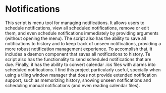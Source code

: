 Notifications
=============

This script is menu tool for managing notifications.
It allows users to schedule notifications, view all scheduled notifications, remove or edit them, and even schedule notifications immediately by providing arguments (without opening the menu).
The script also has the ability to save all notifications to history and to keep track of unseen notifications, providing a more robust notification management experience.
To accomplish that, it includes a daemon component that saves all notifications to history.
Te script also has the functionality to send scheduled notifications that are due.
Finally, it has the ability to convert calendar .ics files with alarms into scheduled notifications.
I find this project particularly useful, specially when using a tiling window manager that does not provide extended notification support, such as memorizing history, showing unseen notifications and scheduling manual notifications (and even reading calendar files).
